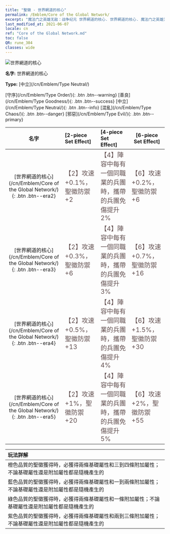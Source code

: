 ```yaml
---
title: "聖徽 - 世界網道的核心"
permalink: /Emblem/Core of the Global Network/
excerpt: "魔法门之英雄无敌：战争纪元 世界網道的核心. 世界網道的核心. 魔法门之英雄无敌：战争纪元 聖徽 世界網道的核心. 魔法门之英雄无敌：战争纪元 中立 世界網道的核心"
last_modified_at: 2021-06-07
locale: cn
ref: "Core of the Global Network.md"
toc: false
QR: rune_304
classes: wide
---
```


  ![世界網道的核心](/images/r/rune_icon_304.png)

 **名字:** 世界網道的核心

 **Type:** [中立](/cn/Emblem/Type Neutral/)

  [守序](/cn/Emblem/Type Order/){: .btn .btn--warning}   [善良](/cn/Emblem/Type Goodness/){: .btn .btn--success}   [中立](/cn/Emblem/Type Neutral/){: .btn .btn--info}   [混亂](/cn/Emblem/Type Chaos/){: .btn .btn--danger}   [邪惡](/cn/Emblem/Type Evil/){: .btn .btn--primary} 

  |  名字    | [2-piece Set Effect] | [4-piece Set Effect] | [6-piece Set Effect]  | 
  |:-----------------------:|:-------------------|:-----------------|----------------| 
  | [世界網道的核心](/cn/Emblem/Core of the Global Network/){: .btn .btn--era2} | <span style="color: #645252;font-size:20px">【2】攻速 +0.1%，聖徽防禦 +2</span> | <span style="color: #645252;font-size:20px">【4】陣容中每有一個同職業的兵團時，攜帶的兵團免傷提升2%</span> | <span style="color: #645252;font-size:20px">【6】攻速 +0.2%，聖徽防禦 +6</span> | 
  | [世界網道的核心](/cn/Emblem/Core of the Global Network/){: .btn .btn--era3} | <span style="color: #645252;font-size:20px">【2】攻速 +0.3%，聖徽防禦 +6</span> | <span style="color: #645252;font-size:20px">【4】陣容中每有一個同職業的兵團時，攜帶的兵團免傷提升3%</span> | <span style="color: #645252;font-size:20px">【6】攻速 +0.7%，聖徽防禦 +16</span> | 
  | [世界網道的核心](/cn/Emblem/Core of the Global Network/){: .btn .btn--era4} | <span style="color: #645252;font-size:20px">【2】攻速 +0.5%，聖徽防禦 +13</span> | <span style="color: #645252;font-size:20px">【4】陣容中每有一個同職業的兵團時，攜帶的兵團免傷提升4%</span> | <span style="color: #645252;font-size:20px">【6】攻速 +1.5%，聖徽防禦 +30</span> | 
  | [世界網道的核心](/cn/Emblem/Core of the Global Network/){: .btn .btn--era5} | <span style="color: #645252;font-size:20px">【2】攻速 +1%，聖徽防禦 +20</span> | <span style="color: #645252;font-size:20px">【4】陣容中每有一個同職業的兵團時，攜帶的兵團免傷提升5%</span> | <span style="color: #645252;font-size:20px">【6】攻速 +2%，聖徽防禦 +55</span> | 

  |         玩法詳解            | 
  |:-------------------------------|
  | 橙色品質的聖徽獲得時，必獲得兩條基礎屬性和三到四條附加屬性；不論基礎屬性還是附加屬性都是隨機產生的 |
  | 藍色品質的聖徽獲得時，必獲得兩條基礎屬性和一到兩條附加屬性；不論基礎屬性還是附加屬性都是隨機產生的 |
  | 綠色品質的聖徽獲得時，必獲得兩條基礎屬性和一條附加屬性；不論基礎屬性還是附加屬性都是隨機產生的 |
  | 紫色品質的聖徽獲得時，必獲得兩條基礎屬性和兩到三條附加屬性；不論基礎屬性還是附加屬性都是隨機產生的 |

